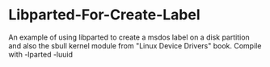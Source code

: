 # Libparted-For-Create-Label
An example of using libparted to create a msdos label on a disk partition and also the sbull kernel module from "Linux Device Drivers" book. Compile with -lparted -luuid
